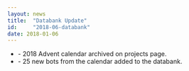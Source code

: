 ```yaml
---
layout: news
title:  "Databank Update"
id:     "2018-06-databank"
date: 2018-01-06
---
```

<ul><li> - 2018 Advent calendar archived on projects page.</li>
<li> - 25 new bots from the calendar added to the databank.</li></ul>